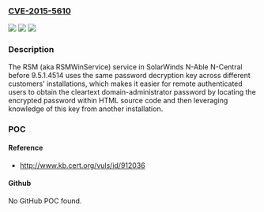 ### [CVE-2015-5610](https://cve.mitre.org/cgi-bin/cvename.cgi?name=CVE-2015-5610)
![](https://img.shields.io/static/v1?label=Product&message=n%2Fa&color=blue)
![](https://img.shields.io/static/v1?label=Version&message=n%2Fa&color=blue)
![](https://img.shields.io/static/v1?label=Vulnerability&message=n%2Fa&color=brighgreen)

### Description

The RSM (aka RSMWinService) service in SolarWinds N-Able N-Central before 9.5.1.4514 uses the same password decryption key across different customers' installations, which makes it easier for remote authenticated users to obtain the cleartext domain-administrator password by locating the encrypted password within HTML source code and then leveraging knowledge of this key from another installation.

### POC

#### Reference
- http://www.kb.cert.org/vuls/id/912036

#### Github
No GitHub POC found.

